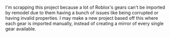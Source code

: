 I'm scrapping this project because a lot of Roblox's gears can't be imported by remodel due to them
having a bunch of issues like being corrupted or having invalid properties. I may make a new project
based off this where each gear is imported manually, instead of creating a mirror of every single
gear available.
